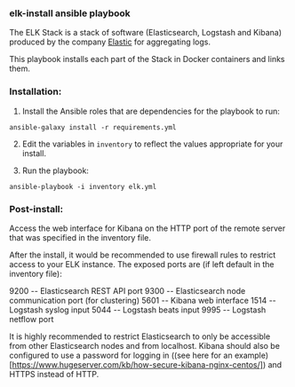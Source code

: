 ### elk-install ansible playbook

The ELK Stack is a stack of software (Elasticsearch, Logstash and Kibana) produced by the company [Elastic](https://www.elastic.co/) for aggregating logs.

This playbook installs each part of the Stack in Docker containers and links them.

### Installation:

1. Install the Ansible roles that are dependencies for the playbook to run:

`ansible-galaxy install -r requirements.yml`


2. Edit the variables in `inventory` to reflect the values appropriate for your install.


3. Run the playbook:

`ansible-playbook -i inventory elk.yml`



### Post-install:

Access the web interface for Kibana on the HTTP port of the remote server that was specified in the inventory file.

After the install, it would be recommended to use firewall rules to restrict access to your ELK instance. The exposed ports are (if left default in the inventory file):

9200 -- Elasticsearch REST API port
9300 -- Elasticsearch node communication port (for clustering)
5601 -- Kibana web interface
1514 -- Logstash syslog input
5044 -- Logstash beats input
9995 -- Logstash netflow port

It is highly recommended to restrict Elasticsearch to only be accessible from other Elasticsearch nodes and from localhost. Kibana should also be configured to use a password for logging in ((see here for an example)[https://www.hugeserver.com/kb/how-secure-kibana-nginx-centos/]) and HTTPS instead of HTTP.
